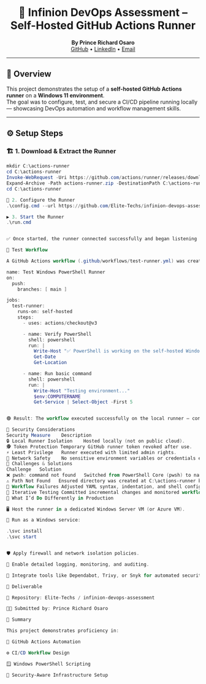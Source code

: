 <h1 align="center">🚀 Infinion DevOps Assessment – Self-Hosted GitHub Actions Runner</h1>

<p align="center">
  <b>By Prince Richard Osaro</b>  
  <br/>
  <a href="https://github.com/Elite-Techs">GitHub</a> • 
  <a href="https://linkedin.com/in/prince-richard-o">LinkedIn</a> • 
  <a href="mailto:princerichard547@gmail.com">Email</a>
</p>

---

## 🧩 Overview
This project demonstrates the setup of a **self-hosted GitHub Actions runner** on a **Windows 11 environment**.  
The goal was to configure, test, and secure a CI/CD pipeline running locally — showcasing DevOps automation and workflow management skills.

---

## ⚙️ Setup Steps

### 🏗️ 1. Download & Extract the Runner
```powershell
mkdir C:\actions-runner
cd C:\actions-runner
Invoke-WebRequest -Uri https://github.com/actions/runner/releases/download/v2.329.0/actions-runner-win-x64-2.329.0.zip -OutFile actions-runner.zip
Expand-Archive -Path actions-runner.zip -DestinationPath C:\actions-runner
cd C:\actions-runner

🔗 2. Configure the Runner
.\config.cmd --url https://github.com/Elite-Techs/infinion-devops-assessment --token <your_token_here>

▶️ 3. Start the Runner
.\run.cmd


✅ Once started, the runner connected successfully and began listening for jobs from GitHub.

🚀 Test Workflow

A GitHub Actions workflow (.github/workflows/test-runner.yml) was created to validate the runner setup.

name: Test Windows PowerShell Runner
on:
  push:
    branches: [ main ]

jobs:
  test-runner:
    runs-on: self-hosted
    steps:
      - uses: actions/checkout@v3

      - name: Verify PowerShell
        shell: powershell
        run: |
          Write-Host "✅ PowerShell is working on the self-hosted Windows runner."
          Get-Date
          Get-Location

      - name: Run basic command
        shell: powershell
        run: |
          Write-Host "Testing environment..."
          $env:COMPUTERNAME
          Get-Service | Select-Object -First 5


🟢 Result: The workflow executed successfully on the local runner — confirming that setup, permissions, and job execution were properly configured.

🔐 Security Considerations
Security Measure	Description
🔒 Local Runner Isolation	Hosted locally (not on public cloud).
🕵️ Token Protection	Temporary GitHub runner token revoked after use.
⚡ Least Privilege	Runner executed with limited admin rights.
🧱 Network Safety	No sensitive environment variables or credentials exposed.
🧠 Challenges & Solutions
Challenge	Solution
❌ pwsh: command not found	Switched from PowerShell Core (pwsh) to native Windows PowerShell.
⚠️ Path Not Found	Ensured directory was created at C:\actions-runner before configuration.
🧩 Workflow Failures	Adjusted YAML syntax, indentation, and shell configuration.
🔁 Iterative Testing	Committed incremental changes and monitored workflow logs via GitHub Actions.
🧭 What I’d Do Differently in Production

🖥️ Host the runner in a dedicated Windows Server VM (or Azure VM).

🧰 Run as a Windows service:

.\svc install
.\svc start


🛡️ Apply firewall and network isolation policies.

🧾 Enable detailed logging, monitoring, and auditing.

🧮 Integrate tools like Dependabot, Trivy, or Snyk for automated security scanning.

🧾 Deliverable

🔗 Repository: Elite-Techs / infinion-devops-assessment

👨‍💻 Submitted by: Prince Richard Osaro

🏁 Summary

This project demonstrates proficiency in:

🧠 GitHub Actions Automation

⚙️ CI/CD Workflow Design

🪟 Windows PowerShell Scripting

🔐 Security-Aware Infrastructure Setup
 
